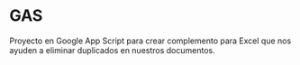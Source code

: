 # GAS
Proyecto en Google App Script para crear complemento para Excel que nos ayuden a eliminar duplicados en nuestros documentos.
